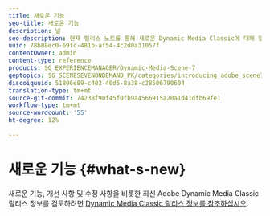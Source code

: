 ```yaml
---
title: 새로운 기능
seo-title: 새로운 기능
description: 널
seo-description: 현재 릴리스 노트를 통해 새로운 Dynamic Media Classic에 대해 알아보십시오.
uuid: 78b88ec0-69fc-481b-af54-4c2d0a31057f
contentOwner: admin
content-type: reference
products: SG_EXPERIENCEMANAGER/Dynamic-Media-Scene-7
geptopics: SG_SCENESEVENONDEMAND_PK/categories/introducing_adobe_scene7
discoiquuid: 51806e89-c402-40d5-8a38-c28506790604
translation-type: tm+mt
source-git-commit: 74238f90f45f0fb9a4566915a20a1d41dfb69fe1
workflow-type: tm+mt
source-wordcount: '55'
ht-degree: 12%

---
```



# 새로운 기능 {#what-s-new}

새로운 기능, 개선 사항 및 수정 사항을 비롯한 최신 Adobe Dynamic Media Classic 릴리스 정보를 검토하려면 [Dynamic Media Classic 릴리스 정보를 참조하십시오](https://docs.adobe.com/content/help/en/dynamic-media-developer-resources/release-notes/s7rn2017.html).
